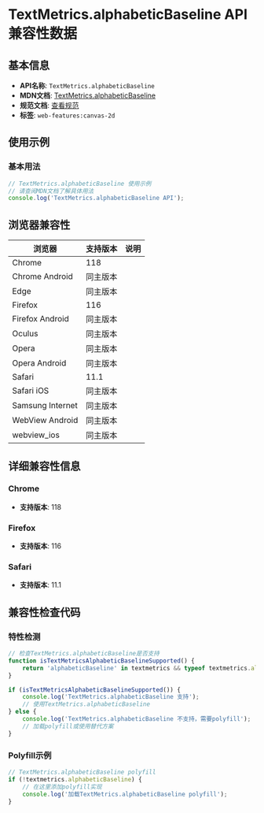 # TextMetrics.alphabeticBaseline API 兼容性数据

## 基本信息

- **API名称**: `TextMetrics.alphabeticBaseline`
- **MDN文档**: [TextMetrics.alphabeticBaseline](https://developer.mozilla.org/docs/Web/API/TextMetrics/alphabeticBaseline)
- **规范文档**: [查看规范](https://html.spec.whatwg.org/multipage/canvas.html#dom-textmetrics-alphabeticbaseline-dev)
- **标签**: `web-features:canvas-2d`

## 使用示例

### 基本用法

```javascript
// TextMetrics.alphabeticBaseline 使用示例
// 请查阅MDN文档了解具体用法
console.log('TextMetrics.alphabeticBaseline API');
```

## 浏览器兼容性

| 浏览器 | 支持版本 | 说明 |
|--------|----------|------|
| Chrome | 118 |  |
| Chrome Android | 同主版本 |  |
| Edge | 同主版本 |  |
| Firefox | 116 |  |
| Firefox Android | 同主版本 |  |
| Oculus | 同主版本 |  |
| Opera | 同主版本 |  |
| Opera Android | 同主版本 |  |
| Safari | 11.1 |  |
| Safari iOS | 同主版本 |  |
| Samsung Internet | 同主版本 |  |
| WebView Android | 同主版本 |  |
| webview_ios | 同主版本 |  |

## 详细兼容性信息

### Chrome

- **支持版本**: 118

### Firefox

- **支持版本**: 116

### Safari

- **支持版本**: 11.1

## 兼容性检查代码

### 特性检测

```javascript
// 检查TextMetrics.alphabeticBaseline是否支持
function isTextMetricsAlphabeticBaselineSupported() {
    return 'alphabeticBaseline' in textmetrics && typeof textmetrics.alphabeticBaseline === 'function';
}

if (isTextMetricsAlphabeticBaselineSupported()) {
    console.log('TextMetrics.alphabeticBaseline 支持');
    // 使用TextMetrics.alphabeticBaseline
} else {
    console.log('TextMetrics.alphabeticBaseline 不支持，需要polyfill');
    // 加载polyfill或使用替代方案
}
```

### Polyfill示例

```javascript
// TextMetrics.alphabeticBaseline polyfill
if (!textmetrics.alphabeticBaseline) {
    // 在这里添加polyfill实现
    console.log('加载TextMetrics.alphabeticBaseline polyfill');
}
```

